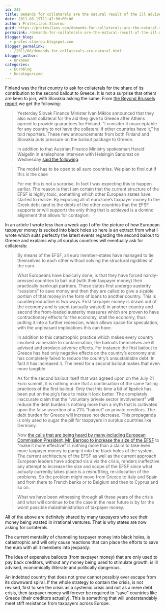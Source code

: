 ```yaml
---
id: 248
title: Demands for collaterals are the natural result of the ill advised EFSF policies
date: 2011-08-19T11:47:00+00:00
author: Protesilaos Stavrou
guid: https://protesilaos.com/demands-for-collaterals-are-the-natural-result-of-the-ill-advised-efsf-policies/
permalink: /demands-for-collaterals-are-the-natural-result-of-the-ill-advised-efsf-policies/
blogger_blog:
  - protes-stavrou.blogspot.com
blogger_permalink:
  - /2011/08/demands-for-collaterals-are-natural.html
blogger_author:
  - Unknown
categories:
  - Euroblog
  - Uncategorized
---
```

<div class="separator" style="clear: both; text-align: center;">
</div>

Finland was the first country to ask for collaterals for the share of its contribution to the second bailout to Greece. It is not a surprise that others are keen to join, with Slovakia asking the same. From [the Beyond Brussels report](http://beyondbrussels.com/2011/08/daily-digest-slovakia-joins-finland-in-demand-of-collateral-in-greek-bailout/) we get the following:
  


> Yesterday Slovak Finance Minister Ivan Miklos announced that they also want collateral for the aid they give to Greece after Athens agreed to provide guarantees for Finland. ”I consider it unacceptable for any country to not have the collateral if other countries have it,” he told reporters. These new announcements from both Finland and Slovakia puts pressure on the bailout package to Greece.</p>
In addition to that Austrian Finance Ministry spokesman Harald Waigelin in a telephone interview with Helsingin Sanomat on Wednesday [said the following](http://euobserver.com/19/113349):
  


> The model has to be open to all euro countries. We plan to find out if this is the case</p>
For me this is not a surprise. In fact I was expecting this to happen earlier. The reason is that I am certain that the current structure of the EFSF is highly toxic, something which other European states have started to realize. By exposing all of eurozone&#8217;s taxpayer money to the Greek debt (and to the debts of the other countries that the EFSF supports or will support) the only thing that is achieved is a domino alignment that allows for contagion.

In an article I wrote less than a week ago I offer the picture of how European taxpayer money is sucked into black holes so here is an extract from what I wrote which suits perfectly the latest events regarding the second bailout to Greece and explains why all surplus countries will eventually ask for collaterals:
  


> By means of the EFSF, all euro member-states have managed to tie themselves to each other without solving the structural rigidities of the euro.</p> 
> 
> What Europeans have basically done, is that they have forced hardly-pressed countries to bail out (with their taxpayer money) their practically bankrupt partners. These states first undergo austerity &#8220;sessions&#8221; to save money and then they are called to give a sizable portion of that money in the form of loans to another country. This is counterproductive in two ways. First taxpayer money is drawn out of the economy and is spent (actually wasted) in another country and second the front-loaded austerity measures which are proven to have contractionary effects for the economy, stall the economy, thus putting it into a further recession, which allows space for speculation, with the unpleasant implications this can have.
> 
> In addition to this catastrophic practice which makes every country involved vulnerable to contamination, the bailouts themselves are ill advised and produce adverse effects. For instance the first bailout to Greece has had only negative effects on the country&#8217;s economy and has completely failed to reduce the country&#8217;s unsustainable debt. In fact it has increased it. The need for a second bailout makes that even more tangible.
> 
> As for the second bailout itself that was agreed upon on the July 21 Euro summit, it is nothing more that a continuation of the same failing practices of the first bailout. Only that this time a bit of lipstick has been put on the pig&#8217;s face to make it look better. The completely inaccurate claim that the &#8220;voluntary private sector involvement&#8221; will reduce the debt burden is nothing more than a myth that is cultivated upon the false assertion of a 21% &#8220;haircut&#8221; on private creditors. The debt burden for Greece will increase not decrease. This propaganda is only used to sugar the pill for taxpayers in surplus countries like Germany.
> 
> Now [the calls that are being heard by many including European Commission President, Mr. Barroso to increase the size of the EFSF](http://protes-stavrou.blogspot.com/2011/08/now-barroso-wants-to-expand-efsf-you.html) to &#8220;make it more effective&#8221; is nothing more than a claim to take even more taxpayer money to pump it into the black holes of the system. The current architecture of the EFSF as well as the current approach European leaders have adopted vis a vis the crisis, renders ineffective any attempt to increase the size and scope of the EFSF since what actually currently takes place is a reshuffling, re-allocation of the problems. So the problem might move from Greece to Italy and Spain and from there to French banks or to Belgium and then to Cyprus and so on.
> 
> What we have been witnessing through all these years of the crisis and what will continue to be the case in the near future is by far the worst possible maladministration of taxpayer money.

All of the above are definitely shared by many taxpayers who see their money being wasted in irrational ventures. That is why states are now asking for collaterals.

The current mentality of channeling taxpayer money into black holes, is catastrophic and will only cause reactions that can place the efforts to save the euro with all it members into jeopardy. 

The idea of expensive bailouts (from taxpayer money) that are only used to pay back creditors, without any money being used to stimulate growth, is ill advised, economically illiterate and politically dangerous. 

An indebted country that does not grow cannot possibly ever escape from its downward spiral. If the whole strategy to contain the crisis, is not revised, first to see the crisis as a systemic crisis and not as a mere debt crisis, then taxpayer money will forever be required to &#8220;save&#8221; countries like Greece (their creditors actually). This is something that will understandably meet stiff resistance from taxpayers across Europe.